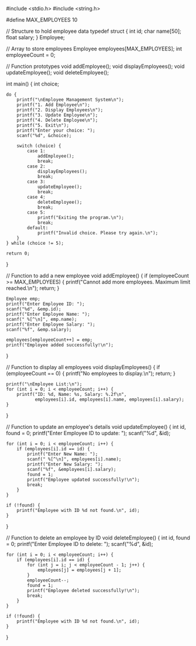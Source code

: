#include <stdio.h>
#include <string.h>

#define MAX_EMPLOYEES 10

// Structure to hold employee data
typedef struct {
    int id;
    char name[50];
    float salary;
} Employee;

// Array to store employees
Employee employees[MAX_EMPLOYEES];
int employeeCount = 0;

// Function prototypes
void addEmployee();
void displayEmployees();
void updateEmployee();
void deleteEmployee();

int main() {
    int choice;

    do {
        printf("\nEmployee Management System\n");
        printf("1. Add Employee\n");
        printf("2. Display Employees\n");
        printf("3. Update Employee\n");
        printf("4. Delete Employee\n");
        printf("5. Exit\n");
        printf("Enter your choice: ");
        scanf("%d", &choice);

        switch (choice) {
            case 1:
                addEmployee();
                break;
            case 2:
                displayEmployees();
                break;
            case 3:
                updateEmployee();
                break;
            case 4:
                deleteEmployee();
                break;
            case 5:
                printf("Exiting the program.\n");
                break;
            default:
                printf("Invalid choice. Please try again.\n");
        }
    } while (choice != 5);

    return 0;
}

// Function to add a new employee
void addEmployee() {
    if (employeeCount >= MAX_EMPLOYEES) {
        printf("Cannot add more employees. Maximum limit reached.\n");
        return;
    }

    Employee emp;
    printf("Enter Employee ID: ");
    scanf("%d", &emp.id);
    printf("Enter Employee Name: ");
    scanf(" %[^\n]", emp.name);
    printf("Enter Employee Salary: ");
    scanf("%f", &emp.salary);

    employees[employeeCount++] = emp;
    printf("Employee added successfully!\n");
}

// Function to display all employees
void displayEmployees() {
    if (employeeCount == 0) {
        printf("No employees to display.\n");
        return;
    }

    printf("\nEmployee List:\n");
    for (int i = 0; i < employeeCount; i++) {
        printf("ID: %d, Name: %s, Salary: %.2f\n",
               employees[i].id, employees[i].name, employees[i].salary);
    }
}

// Function to update an employee's details
void updateEmployee() {
    int id, found = 0;
    printf("Enter Employee ID to update: ");
    scanf("%d", &id);

    for (int i = 0; i < employeeCount; i++) {
        if (employees[i].id == id) {
            printf("Enter New Name: ");
            scanf(" %[^\n]", employees[i].name);
            printf("Enter New Salary: ");
            scanf("%f", &employees[i].salary);
            found = 1;
            printf("Employee updated successfully!\n");
            break;
        }
    }

    if (!found) {
        printf("Employee with ID %d not found.\n", id);
    }
}

// Function to delete an employee by ID
void deleteEmployee() {
    int id, found = 0;
    printf("Enter Employee ID to delete: ");
    scanf("%d", &id);

    for (int i = 0; i < employeeCount; i++) {
        if (employees[i].id == id) {
            for (int j = i; j < employeeCount - 1; j++) {
                employees[j] = employees[j + 1];
            }
            employeeCount--;
            found = 1;
            printf("Employee deleted successfully!\n");
            break;
        }
    }

    if (!found) {
        printf("Employee with ID %d not found.\n", id);
    }
}



